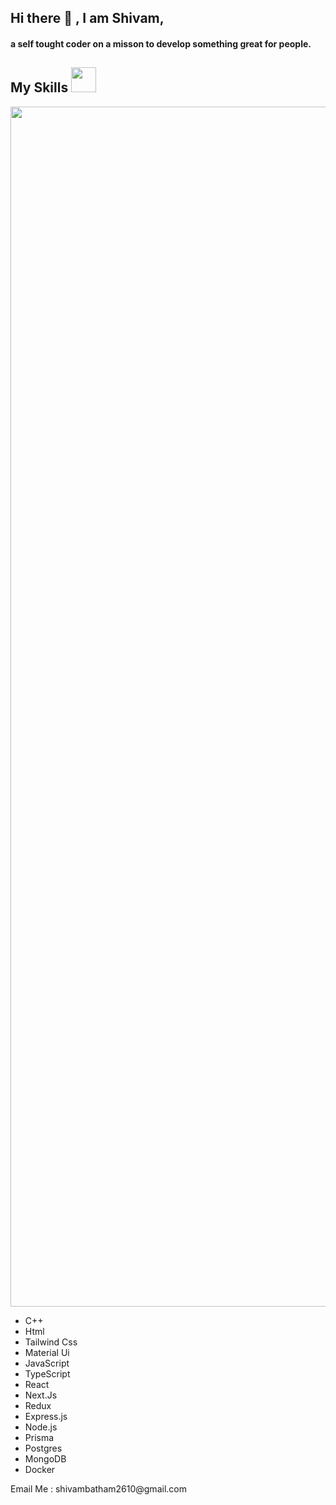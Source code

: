 ## Hi there 👋 , I am Shivam,
#### a self tought coder on a misson to develop something great for people.

 <!--- ------------------------------------------------------------------------------------------------------------------------------------------------------ -->
<!--- -- Skills Section ------------------------------------------------------------------------------------------------------------------------------------- -->
<!--- ------------------------------------------------------------------------------------------------------------------------------------------------------ -->

<h2>My Skills <span> <img src='https://user-images.githubusercontent.com/74038190/206662607-d9e7591e-bbf9-42f9-9386-29efc927bc16.gif' width="40"> </span> </h2> 
<img src="https://www.animatedimages.org/data/media/562/animated-line-image-0184.gif" width="1920" /> 
<br>
<ul>
  <li>C++</li>
  <li>Html</li>
  <li>Tailwind Css</li>
  <li>Material Ui</li>
  <li>JavaScript</li>
  <li>TypeScript</li>
  <li>React</li>
  <li>Next.Js</li>
  <li>Redux</li>
  <li>Express.js</li>
  <li>Node.js</li>
 <li>Prisma</li>
  <li>Postgres</li>
  <li>MongoDB</li>
  <li>Docker</li>
</ul>

<P>Email Me : shivambatham2610@gmail.com</P>
